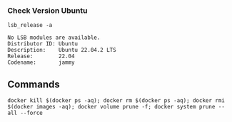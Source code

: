 ### Check Version Ubuntu

```shell
lsb_release -a
```

```
No LSB modules are available.
Distributor ID: Ubuntu
Description:    Ubuntu 22.04.2 LTS
Release:        22.04
Codename:       jammy
```

## Commands

```shell
docker kill $(docker ps -aq); docker rm $(docker ps -aq); docker rmi $(docker images -aq); docker volume prune -f; docker system prune --all --force
```